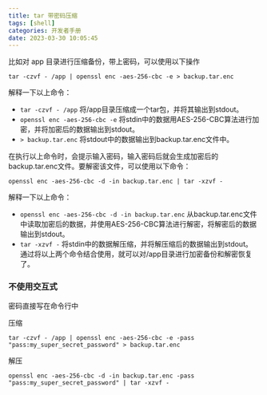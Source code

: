 ```yaml
---
title: tar 带密码压缩
tags: [shell]
categories: 开发者手册
date: 2023-03-30 10:05:45
---
```


比如对 app 目录进行压缩备份，带上密码，可以使用以下操作

```shell
tar -czvf - /app | openssl enc -aes-256-cbc -e > backup.tar.enc
```

解释一下以上命令：

- `tar -czvf - /app` 将/app目录压缩成一个tar包，并将其输出到stdout。
- `openssl enc -aes-256-cbc -e` 将stdin中的数据用AES-256-CBC算法进行加密，并将加密后的数据输出到stdout。
- `> backup.tar.enc` 将stdout中的数据输出到backup.tar.enc文件中。

<!-- more -->

在执行以上命令时，会提示输入密码，输入密码后就会生成加密后的backup.tar.enc文件。要解密该文件，可以使用以下命令：

```shell
openssl enc -aes-256-cbc -d -in backup.tar.enc | tar -xzvf -
```

解释一下以上命令：

- `openssl enc -aes-256-cbc -d -in backup.tar.enc` 从backup.tar.enc文件中读取加密后的数据，并使用AES-256-CBC算法进行解密，将解密后的数据输出到stdout。
- `tar -xzvf -` 将stdin中的数据解压缩，并将解压缩后的数据输出到stdout。
通过将以上两个命令结合使用，就可以对/app目录进行加密备份和解密恢复了。


### 不使用交互式

密码直接写在命令行中

压缩

```shell
tar -czvf - /app | openssl enc -aes-256-cbc -e -pass "pass:my_super_secret_password" > backup.tar.enc
```

解压

```shell
openssl enc -aes-256-cbc -d -in backup.tar.enc -pass "pass:my_super_secret_password" | tar -xzvf -
```



